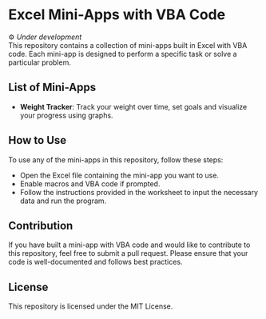 


# Excel Mini-Apps with VBA Code
⚙️ _Under development_ <br>
This repository contains a collection of mini-apps built in Excel with VBA code. Each mini-app is designed to perform a specific task or solve a particular problem.

## List of Mini-Apps
- **Weight Tracker**: Track your weight over time, set goals and visualize your progress using graphs.

## How to Use
To use any of the mini-apps in this repository, follow these steps:
- Open the Excel file containing the mini-app you want to use.
- Enable macros and VBA code if prompted.
- Follow the instructions provided in the worksheet to input the necessary data and run the program.

## Contribution
If you have built a mini-app with VBA code and would like to contribute to this repository, feel free to submit a pull request. Please ensure that your code is well-documented and follows best practices.

## License
This repository is licensed under the MIT License.

